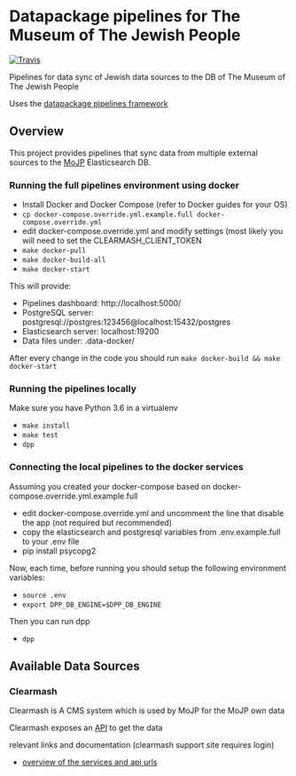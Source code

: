 # Datapackage pipelines for The Museum of The Jewish People

[![Travis](https://img.shields.io/travis/Beit-Hatfutsot/mojp-dbs-pipelines/master.svg)](https://travis-ci.org/Beit-Hatfutsot/mojp-dbs-pipelines)

Pipelines for data sync of Jewish data sources to the DB of The Museum of The Jewish People

Uses the [datapackage pipelines framework](https://github.com/frictionlessdata/datapackage-pipelines)


## Overview

This project provides pipelines that sync data from multiple external sources to the [MoJP](http://dbs.bh.org.il/) Elasticsearch DB.


### Running the full pipelines environment using docker

* Install Docker and Docker Compose (refer to Docker guides for your OS)
* `cp docker-compose.override.yml.example.full docker-compose.override.yml`
* edit docker-compose.override.yml and modify settings (most likely you will need to set the CLEARMASH_CLIENT_TOKEN
* `make docker-pull`
* `make docker-build-all`
* `make docker-start`

This will provide:

* Pipelines dashboard: http://localhost:5000/
* PostgreSQL server: postgresql://postgres:123456@localhost:15432/postgres
* Elasticsearch server: localhost:19200
* Data files under: .data-docker/

After every change in the code you should run `make docker-build && make docker-start`


### Running the pipelines locally

Make sure you have Python 3.6 in a virtualenv

* `make install`
* `make test`
* `dpp`


### Connecting the local pipelines to the docker services

Assuming you created your docker-compose based on docker-compose.override.yml.example.full

* edit docker-compose.override.yml and uncomment the line that disable the app (not required but recommended)
* copy the elasticsearch and postgresql variables from .env.example.full to your .env file
* pip install psycopg2

Now, each time, before running you should setup the following environment variables:

* `source .env`
* `export DPP_DB_ENGINE=$DPP_DB_ENGINE`

Then you can run dpp

* `dpp`


## Available Data Sources

### Clearmash

Clearmash is A CMS system which is used by MoJP for the MoJP own data

Clearmash exposes an [API](https://bh.clearmash.com/API/V5/Services/) to get the data

relevant links and documentation (clearmash support site requires login)

* [overview of the services and api urls](https://www.clearmash.com/skn/c7/Support/e1043/External_Resources_API__Server_API_)
